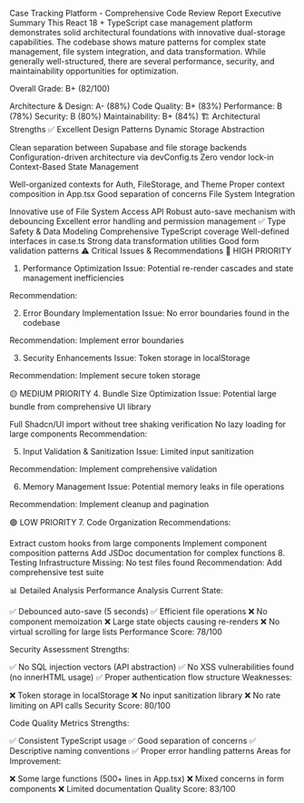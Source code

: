 Case Tracking Platform - Comprehensive Code Review Report
Executive Summary
This React 18 + TypeScript case management platform demonstrates solid architectural foundations with innovative dual-storage capabilities. The codebase shows mature patterns for complex state management, file system integration, and data transformation. While generally well-structured, there are several performance, security, and maintainability opportunities for optimization.

Overall Grade: B+ (82/100)

Architecture & Design: A- (88%)
Code Quality: B+ (83%)
Performance: B (78%)
Security: B (80%)
Maintainability: B+ (84%)
🏗️ Architectural Strengths
✅ Excellent Design Patterns
Dynamic Storage Abstraction

Clean separation between Supabase and file storage backends
Configuration-driven architecture via devConfig.ts
Zero vendor lock-in
Context-Based State Management

Well-organized contexts for Auth, FileStorage, and Theme
Proper context composition in App.tsx
Good separation of concerns
File System Integration

Innovative use of File System Access API
Robust auto-save mechanism with debouncing
Excellent error handling and permission management
✅ Type Safety & Data Modeling
Comprehensive TypeScript coverage
Well-defined interfaces in case.ts
Strong data transformation utilities
Good form validation patterns
⚠️ Critical Issues & Recommendations
🔴 HIGH PRIORITY
1. Performance Optimization
Issue: Potential re-render cascades and state management inefficiencies

Recommendation:

2. Error Boundary Implementation
Issue: No error boundaries found in the codebase

Recommendation: Implement error boundaries

3. Security Enhancements
Issue: Token storage in localStorage

Recommendation: Implement secure token storage

🟡 MEDIUM PRIORITY
4. Bundle Size Optimization
Issue: Potential large bundle from comprehensive UI library

Full Shadcn/UI import without tree shaking verification
No lazy loading for large components
Recommendation:

5. Input Validation & Sanitization
Issue: Limited input sanitization

Recommendation: Implement comprehensive validation

6. Memory Management
Issue: Potential memory leaks in file operations

Recommendation: Implement cleanup and pagination

🟢 LOW PRIORITY
7. Code Organization
Recommendations:

Extract custom hooks from large components
Implement component composition patterns
Add JSDoc documentation for complex functions
8. Testing Infrastructure
Missing: No test files found Recommendation: Add comprehensive test suite

📊 Detailed Analysis
Performance Analysis
Current State:

✅ Debounced auto-save (5 seconds)
✅ Efficient file operations
❌ No component memoization
❌ Large state objects causing re-renders
❌ No virtual scrolling for large lists
Performance Score: 78/100

Security Assessment
Strengths:

✅ No SQL injection vectors (API abstraction)
✅ No XSS vulnerabilities found (no innerHTML usage)
✅ Proper authentication flow structure
Weaknesses:

❌ Token storage in localStorage
❌ No input sanitization library
❌ No rate limiting on API calls
Security Score: 80/100

Code Quality Metrics
Strengths:

✅ Consistent TypeScript usage
✅ Good separation of concerns
✅ Descriptive naming conventions
✅ Proper error handling patterns
Areas for Improvement:

❌ Some large functions (500+ lines in App.tsx)
❌ Mixed concerns in form components
❌ Limited documentation
Quality Score: 83/100